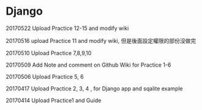 # Django


20170522 Upload Practice 12-15 and modify wiki

20170516 upload Practice 11 and modify wiki, 但是後面設定權限的部份沒做完

20170510 Upload Practice 7,8,9,10

20170509 Add Note and comment on Github Wiki for Practice 1-6

20170506 Upload Practice 5, 6

20170417 Upload Practice 2, 3, 4 , for Django app and sqalite example

20170414 Upload  Practice1 and Guide
